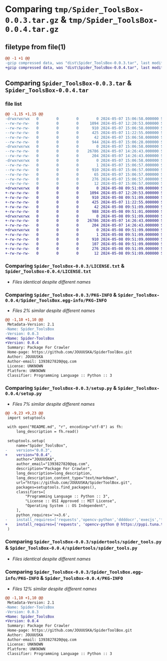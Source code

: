 # Comparing `tmp/Spider_ToolsBox-0.0.3.tar.gz` & `tmp/Spider_ToolsBox-0.0.4.tar.gz`

## filetype from file(1)

```diff
@@ -1 +1 @@
-gzip compressed data, was "dist\Spider_ToolsBox-0.0.3.tar", last modified: Tue May  7 15:06:58 2024, max compression
+gzip compressed data, was "dist\Spider_ToolsBox-0.0.4.tar", last modified: Wed May  8 09:51:09 2024, max compression
```

## Comparing `Spider_ToolsBox-0.0.3.tar` & `Spider_ToolsBox-0.0.4.tar`

### file list

```diff
@@ -1,15 +1,15 @@
-drwxrwxrwx   0        0        0        0 2024-05-07 15:06:58.000000 Spider_ToolsBox-0.0.3/
--rw-rw-rw-   0        0        0     1094 2024-05-07 12:20:53.000000 Spider_ToolsBox-0.0.3/LICENSE.txt
--rw-rw-rw-   0        0        0      910 2024-05-07 15:06:58.000000 Spider_ToolsBox-0.0.3/PKG-INFO
--rw-rw-rw-   0        0        0      425 2024-05-07 11:22:55.000000 Spider_ToolsBox-0.0.3/README.md
--rw-rw-rw-   0        0        0       42 2024-05-07 15:06:58.000000 Spider_ToolsBox-0.0.3/setup.cfg
--rw-rw-rw-   0        0        0      944 2024-05-07 15:06:28.000000 Spider_ToolsBox-0.0.3/setup.py
-drwxrwxrwx   0        0        0        0 2024-05-07 15:06:58.000000 Spider_ToolsBox-0.0.3/spidertools/
--rw-rw-rw-   0        0        0    26786 2024-05-07 14:26:43.000000 Spider_ToolsBox-0.0.3/spidertools/spider_tools.py
--rw-rw-rw-   0        0        0      204 2024-05-07 14:26:43.000000 Spider_ToolsBox-0.0.3/spidertools/__init__.py
-drwxrwxrwx   0        0        0        0 2024-05-07 15:06:58.000000 Spider_ToolsBox-0.0.3/Spider_ToolsBox.egg-info/
--rw-rw-rw-   0        0        0        1 2024-05-07 15:06:57.000000 Spider_ToolsBox-0.0.3/Spider_ToolsBox.egg-info/dependency_links.txt
--rw-rw-rw-   0        0        0      910 2024-05-07 15:06:57.000000 Spider_ToolsBox-0.0.3/Spider_ToolsBox.egg-info/PKG-INFO
--rw-rw-rw-   0        0        0       65 2024-05-07 15:06:57.000000 Spider_ToolsBox-0.0.3/Spider_ToolsBox.egg-info/requires.txt
--rw-rw-rw-   0        0        0      276 2024-05-07 15:06:57.000000 Spider_ToolsBox-0.0.3/Spider_ToolsBox.egg-info/SOURCES.txt
--rw-rw-rw-   0        0        0       12 2024-05-07 15:06:57.000000 Spider_ToolsBox-0.0.3/Spider_ToolsBox.egg-info/top_level.txt
+drwxrwxrwx   0        0        0        0 2024-05-08 09:51:09.000000 Spider_ToolsBox-0.0.4/
+-rw-rw-rw-   0        0        0     1094 2024-05-07 12:20:53.000000 Spider_ToolsBox-0.0.4/LICENSE.txt
+-rw-rw-rw-   0        0        0      910 2024-05-08 09:51:09.000000 Spider_ToolsBox-0.0.4/PKG-INFO
+-rw-rw-rw-   0        0        0      425 2024-05-07 11:22:55.000000 Spider_ToolsBox-0.0.4/README.md
+-rw-rw-rw-   0        0        0       42 2024-05-08 09:51:09.000000 Spider_ToolsBox-0.0.4/setup.cfg
+-rw-rw-rw-   0        0        0      988 2024-05-08 09:51:01.000000 Spider_ToolsBox-0.0.4/setup.py
+drwxrwxrwx   0        0        0        0 2024-05-08 09:51:09.000000 Spider_ToolsBox-0.0.4/spidertools/
+-rw-rw-rw-   0        0        0    26786 2024-05-07 14:26:43.000000 Spider_ToolsBox-0.0.4/spidertools/spider_tools.py
+-rw-rw-rw-   0        0        0      204 2024-05-07 14:26:43.000000 Spider_ToolsBox-0.0.4/spidertools/__init__.py
+drwxrwxrwx   0        0        0        0 2024-05-08 09:51:09.000000 Spider_ToolsBox-0.0.4/Spider_ToolsBox.egg-info/
+-rw-rw-rw-   0        0        0        1 2024-05-08 09:51:09.000000 Spider_ToolsBox-0.0.4/Spider_ToolsBox.egg-info/dependency_links.txt
+-rw-rw-rw-   0        0        0      910 2024-05-08 09:51:09.000000 Spider_ToolsBox-0.0.4/Spider_ToolsBox.egg-info/PKG-INFO
+-rw-rw-rw-   0        0        0      107 2024-05-08 09:51:09.000000 Spider_ToolsBox-0.0.4/Spider_ToolsBox.egg-info/requires.txt
+-rw-rw-rw-   0        0        0      276 2024-05-08 09:51:09.000000 Spider_ToolsBox-0.0.4/Spider_ToolsBox.egg-info/SOURCES.txt
+-rw-rw-rw-   0        0        0       12 2024-05-08 09:51:09.000000 Spider_ToolsBox-0.0.4/Spider_ToolsBox.egg-info/top_level.txt
```

### Comparing `Spider_ToolsBox-0.0.3/LICENSE.txt` & `Spider_ToolsBox-0.0.4/LICENSE.txt`

 * *Files identical despite different names*

### Comparing `Spider_ToolsBox-0.0.3/PKG-INFO` & `Spider_ToolsBox-0.0.4/Spider_ToolsBox.egg-info/PKG-INFO`

 * *Files 2% similar despite different names*

```diff
@@ -1,10 +1,10 @@
 Metadata-Version: 2.1
-Name: Spider_ToolsBox
-Version: 0.0.3
+Name: Spider-ToolsBox
+Version: 0.0.4
 Summary: Package For Crawler
 Home-page: https://github.com/JOUUUSKA/SpiderToolBox.git
 Author: JOUUUSKA
 Author-email: 1393827820@qq.com
 License: UNKNOWN
 Platform: UNKNOWN
 Classifier: Programming Language :: Python :: 3
```

### Comparing `Spider_ToolsBox-0.0.3/setup.py` & `Spider_ToolsBox-0.0.4/setup.py`

 * *Files 7% similar despite different names*

```diff
@@ -9,23 +9,23 @@
 import setuptools
 
 with open("README.md", "r", encoding="utf-8") as fh:
     long_description = fh.read()
 
 setuptools.setup(
     name="Spider_ToolsBox",
-    version="0.0.3",
+    version="0.0.4",
     author="JOUUUSKA",
     author_email="1393827820@qq.com",
     description="Package For Crawler",
     long_description=long_description,
     long_description_content_type="text/markdown",
     url="https://github.com/JOUUUSKA/SpiderToolBox.git",
     packages=setuptools.find_packages(),
     classifiers=[
         "Programming Language :: Python :: 3",
         "License :: OSI Approved :: MIT License",
         "Operating System :: OS Independent",
     ],
     python_requires='>=3.6',
-    install_requires=['requests','opencv-python','ddddocr','execjs','fake_useragent','loguru','lxml']
+    install_requires=['requests', 'opencv-python @ https://pypi.tuna.tsinghua.edu.cn/simple','ddddocr','execjs','fake_useragent','loguru','lxml']
 )
```

### Comparing `Spider_ToolsBox-0.0.3/spidertools/spider_tools.py` & `Spider_ToolsBox-0.0.4/spidertools/spider_tools.py`

 * *Files identical despite different names*

### Comparing `Spider_ToolsBox-0.0.3/Spider_ToolsBox.egg-info/PKG-INFO` & `Spider_ToolsBox-0.0.4/PKG-INFO`

 * *Files 12% similar despite different names*

```diff
@@ -1,10 +1,10 @@
 Metadata-Version: 2.1
-Name: Spider-ToolsBox
-Version: 0.0.3
+Name: Spider_ToolsBox
+Version: 0.0.4
 Summary: Package For Crawler
 Home-page: https://github.com/JOUUUSKA/SpiderToolBox.git
 Author: JOUUUSKA
 Author-email: 1393827820@qq.com
 License: UNKNOWN
 Platform: UNKNOWN
 Classifier: Programming Language :: Python :: 3
```

